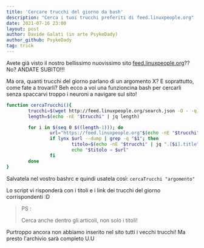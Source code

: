 ```yaml
---
title: 'Cercare trucchi del giorno da bash'
description: "Cerca i tuoi trucchi preferiti di feed.linuxpeople.org"
date: 2021-07-16 23:00
layout: post
author: Davide Galati (in arte PsykeDady)
author_github: PsykeDady
tag: trick
---
```


Avete già visto il nostro bellissimo nuovissimo sito [feed.linuxpeople.org](feed.linuxpeople.org)?? No? 
ANDATE SUBITO!!!

Ma ora, quanti trucchi del giorno parlano di un argomento X? E soprattutto, come fate a trovarli? 
Beh ecco a voi una funzioncina bash per cercarli senza spaccarvi troppo i neuroni a navigare sul sito!

```bash
function cercaTrucchi(){
        trucchi=$(wget http://feed.linuxpeople.org/search.json -O - -q)
        length=$(echo -nE "$trucchi" | jq length)

        for i in $(seq 0 $((length-1))); do
                url="https://feed.linuxpeople.org"$(echo -nE "$trucchi" | jq ".[$i].url" | cut -d '"' -f 2);
                if lynx $url --dump | grep -q "$1"; then
                        titolo=$(echo -nE "$trucchi" | jq ".[$i].title")
                        echo "$titolo → $url"
                fi
        done
}
```

Salvatela nel vostro bashrc e quindi usatela così: 
`cercaTrucchi "argomento"`

Lo script vi risponderà con i titoli e i link dei trucchi del giorno corrispondenti :D 

> PS :  
>  
> Cerca anche dentro gli articoli, non solo i titoli!


Purtroppo ancora non abbiamo inserito nel sito tutti i vecchi trucchi! Ma presto l'archivio sarà completo U.U
